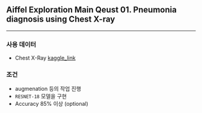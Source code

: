 ## Aiffel Exploration Main Qeust 01. Pneumonia diagnosis using Chest X-ray

---
### 사용 데이터  
 - Chest X-Ray [kaggle_link](https://www.kaggle.com/datasets/paultimothymooney/chest-xray-pneumonia)
   
### 조건
 - augmenation 등의 작업 진행
 - `RESNET-18` 모델을 구현
 - Accuracy 85% 이상 (optional)
